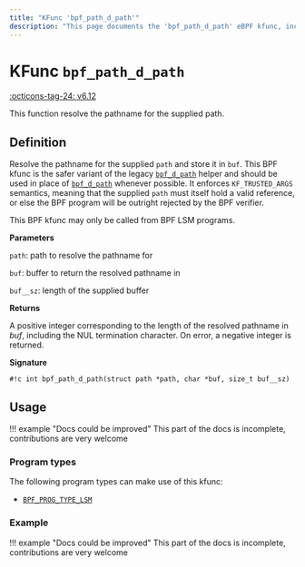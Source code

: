 ```yaml
---
title: "KFunc 'bpf_path_d_path'"
description: "This page documents the 'bpf_path_d_path' eBPF kfunc, including its definition, usage, program types that can use it, and examples."
---
```

# KFunc `bpf_path_d_path`

<!-- [FEATURE_TAG](bpf_path_d_path) -->
[:octicons-tag-24: v6.12](https://github.com/torvalds/linux/commit/d08e2045ebf0f5f2a97ad22cc7dae398b35354ba)
<!-- [/FEATURE_TAG] -->

This function resolve the pathname for the supplied path.

## Definition

Resolve the pathname for the supplied `path` and store it in `buf`. This BPF kfunc is the safer variant of the legacy [`bpf_d_path`](../helper-function/bpf_d_path.md) helper and should be used in place of [`bpf_d_path`](../helper-function/bpf_d_path.md) whenever possible. It enforces `KF_TRUSTED_ARGS` semantics, meaning that the supplied `path` must itself hold a valid reference, or else the BPF program will be outright rejected by the BPF verifier.

This BPF kfunc may only be called from BPF LSM programs.

**Parameters**

`path`: path to resolve the pathname for

`buf`: buffer to return the resolved pathname in

`buf__sz`: length of the supplied buffer

**Returns**

A positive integer corresponding to the length of the resolved pathname in *buf*, including the NUL termination character. On error, a negative integer is returned.


**Signature**

<!-- [KFUNC_DEF] -->
`#!c int bpf_path_d_path(struct path *path, char *buf, size_t buf__sz)`
<!-- [/KFUNC_DEF] -->

## Usage

!!! example "Docs could be improved"
    This part of the docs is incomplete, contributions are very welcome

### Program types

The following program types can make use of this kfunc:

<!-- [KFUNC_PROG_REF] -->
- [`BPF_PROG_TYPE_LSM`](../program-type/BPF_PROG_TYPE_LSM.md)
<!-- [/KFUNC_PROG_REF] -->

### Example

!!! example "Docs could be improved"
    This part of the docs is incomplete, contributions are very welcome


